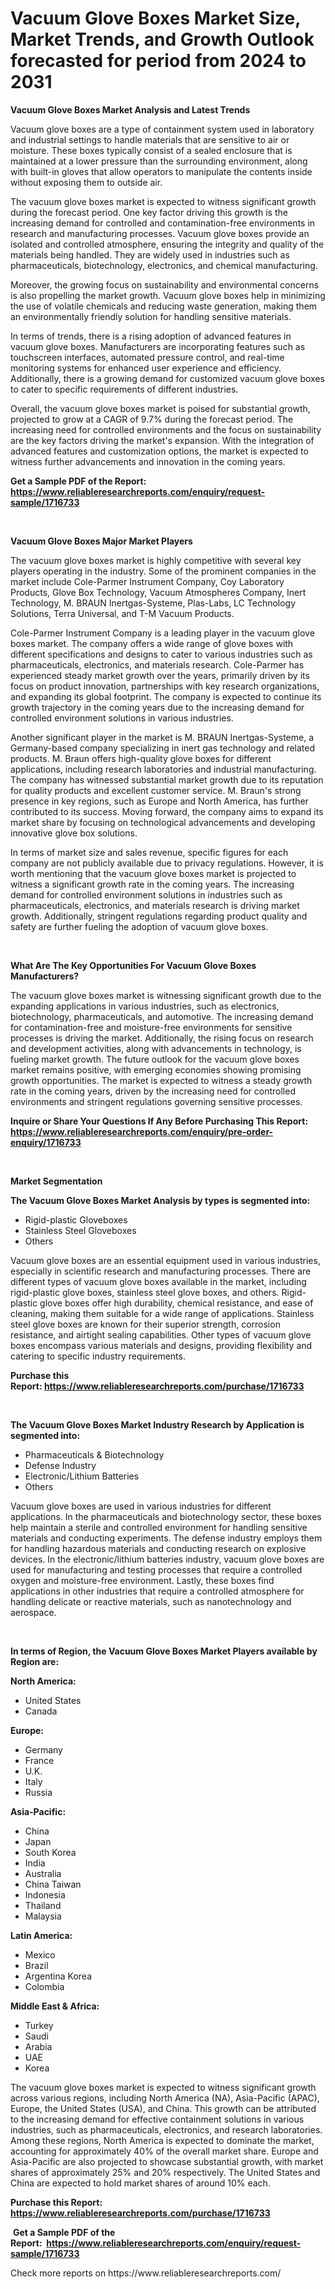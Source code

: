 <p><h1>Vacuum Glove Boxes Market Size, Market Trends, and Growth Outlook forecasted for period from 2024 to 2031</h1></p><p><strong>Vacuum Glove Boxes Market Analysis and Latest Trends</strong></p>
<p><p>Vacuum glove boxes are a type of containment system used in laboratory and industrial settings to handle materials that are sensitive to air or moisture. These boxes typically consist of a sealed enclosure that is maintained at a lower pressure than the surrounding environment, along with built-in gloves that allow operators to manipulate the contents inside without exposing them to outside air.</p><p>The vacuum glove boxes market is expected to witness significant growth during the forecast period. One key factor driving this growth is the increasing demand for controlled and contamination-free environments in research and manufacturing processes. Vacuum glove boxes provide an isolated and controlled atmosphere, ensuring the integrity and quality of the materials being handled. They are widely used in industries such as pharmaceuticals, biotechnology, electronics, and chemical manufacturing.</p><p>Moreover, the growing focus on sustainability and environmental concerns is also propelling the market growth. Vacuum glove boxes help in minimizing the use of volatile chemicals and reducing waste generation, making them an environmentally friendly solution for handling sensitive materials.</p><p>In terms of trends, there is a rising adoption of advanced features in vacuum glove boxes. Manufacturers are incorporating features such as touchscreen interfaces, automated pressure control, and real-time monitoring systems for enhanced user experience and efficiency. Additionally, there is a growing demand for customized vacuum glove boxes to cater to specific requirements of different industries.</p><p>Overall, the vacuum glove boxes market is poised for substantial growth, projected to grow at a CAGR of 9.7% during the forecast period. The increasing need for controlled environments and the focus on sustainability are the key factors driving the market's expansion. With the integration of advanced features and customization options, the market is expected to witness further advancements and innovation in the coming years.</p></p>
<p><strong>Get a Sample PDF of the Report:&nbsp; <a href="https://www.reliableresearchreports.com/enquiry/request-sample/1716733">https://www.reliableresearchreports.com/enquiry/request-sample/1716733</a></strong></p>
<p>&nbsp;</p>
<p><strong>Vacuum Glove Boxes Major Market Players</strong></p>
<p><p>The vacuum glove boxes market is highly competitive with several key players operating in the industry. Some of the prominent companies in the market include Cole-Parmer Instrument Company, Coy Laboratory Products, Glove Box Technology, Vacuum Atmospheres Company, Inert Technology, M. BRAUN Inertgas-Systeme, Plas-Labs, LC Technology Solutions, Terra Universal, and T-M Vacuum Products.</p><p>Cole-Parmer Instrument Company is a leading player in the vacuum glove boxes market. The company offers a wide range of glove boxes with different specifications and designs to cater to various industries such as pharmaceuticals, electronics, and materials research. Cole-Parmer has experienced steady market growth over the years, primarily driven by its focus on product innovation, partnerships with key research organizations, and expanding its global footprint. The company is expected to continue its growth trajectory in the coming years due to the increasing demand for controlled environment solutions in various industries.</p><p>Another significant player in the market is M. BRAUN Inertgas-Systeme, a Germany-based company specializing in inert gas technology and related products. M. Braun offers high-quality glove boxes for different applications, including research laboratories and industrial manufacturing. The company has witnessed substantial market growth due to its reputation for quality products and excellent customer service. M. Braun's strong presence in key regions, such as Europe and North America, has further contributed to its success. Moving forward, the company aims to expand its market share by focusing on technological advancements and developing innovative glove box solutions.</p><p>In terms of market size and sales revenue, specific figures for each company are not publicly available due to privacy regulations. However, it is worth mentioning that the vacuum glove boxes market is projected to witness a significant growth rate in the coming years. The increasing demand for controlled environment solutions in industries such as pharmaceuticals, electronics, and materials research is driving market growth. Additionally, stringent regulations regarding product quality and safety are further fueling the adoption of vacuum glove boxes.</p></p>
<p>&nbsp;</p>
<p><strong>What Are The Key Opportunities For Vacuum Glove Boxes Manufacturers?</strong></p>
<p><p>The vacuum glove boxes market is witnessing significant growth due to the expanding applications in various industries, such as electronics, biotechnology, pharmaceuticals, and automotive. The increasing demand for contamination-free and moisture-free environments for sensitive processes is driving the market. Additionally, the rising focus on research and development activities, along with advancements in technology, is fueling market growth. The future outlook for the vacuum glove boxes market remains positive, with emerging economies showing promising growth opportunities. The market is expected to witness a steady growth rate in the coming years, driven by the increasing need for controlled environments and stringent regulations governing sensitive processes.</p></p>
<p><strong>Inquire or Share Your Questions If Any Before Purchasing This Report: <a href="https://www.reliableresearchreports.com/enquiry/pre-order-enquiry/1716733">https://www.reliableresearchreports.com/enquiry/pre-order-enquiry/1716733</a></strong></p>
<p>&nbsp;</p>
<p><strong>Market Segmentation</strong></p>
<p><strong>The Vacuum Glove Boxes Market Analysis by types is segmented into:</strong></p>
<p><ul><li>Rigid-plastic Gloveboxes</li><li>Stainless Steel Gloveboxes</li><li>Others</li></ul></p>
<p><p>Vacuum glove boxes are an essential equipment used in various industries, especially in scientific research and manufacturing processes. There are different types of vacuum glove boxes available in the market, including rigid-plastic glove boxes, stainless steel glove boxes, and others. Rigid-plastic glove boxes offer high durability, chemical resistance, and ease of cleaning, making them suitable for a wide range of applications. Stainless steel glove boxes are known for their superior strength, corrosion resistance, and airtight sealing capabilities. Other types of vacuum glove boxes encompass various materials and designs, providing flexibility and catering to specific industry requirements.</p></p>
<p><strong>Purchase this Report:&nbsp;<a href="https://www.reliableresearchreports.com/purchase/1716733">https://www.reliableresearchreports.com/purchase/1716733</a></strong></p>
<p>&nbsp;</p>
<p><strong>The Vacuum Glove Boxes Market Industry Research by Application is segmented into:</strong></p>
<p><ul><li>Pharmaceuticals & Biotechnology</li><li>Defense Industry</li><li>Electronic/Lithium Batteries</li><li>Others</li></ul></p>
<p><p>Vacuum glove boxes are used in various industries for different applications. In the pharmaceuticals and biotechnology sector, these boxes help maintain a sterile and controlled environment for handling sensitive materials and conducting experiments. The defense industry employs them for handling hazardous materials and conducting research on explosive devices. In the electronic/lithium batteries industry, vacuum glove boxes are used for manufacturing and testing processes that require a controlled oxygen and moisture-free environment. Lastly, these boxes find applications in other industries that require a controlled atmosphere for handling delicate or reactive materials, such as nanotechnology and aerospace.</p></p>
<p>&nbsp;</p>
<p><strong>In terms of Region, the Vacuum Glove Boxes Market Players available by Region are:</strong></p>
<p>
    <p> <strong> North America: </strong>
        <ul>
            <li>United States</li>
            <li>Canada</li>
        </ul>
        </p> 
    <p> <strong> Europe: </strong>
        <ul>
            <li>Germany</li>
            <li>France</li>
            <li>U.K.</li>
            <li>Italy</li>
            <li>Russia</li>
        </ul>
        </p> 
    <p> <strong> Asia-Pacific: </strong>
        <ul>
            <li>China</li>
            <li>Japan</li>
            <li>South Korea</li>
            <li>India</li>
            <li>Australia</li>
            <li>China Taiwan</li>
            <li>Indonesia</li>
            <li>Thailand</li>
            <li>Malaysia</li>
        </ul>
        </p> 
    <p> <strong> Latin America: </strong>
        <ul>
            <li>Mexico</li>
            <li>Brazil</li>
            <li>Argentina Korea</li>
            <li>Colombia</li>
        </ul>
        </p> 
    <p> <strong> Middle East & Africa: </strong>
        <ul>
            <li>Turkey</li>
            <li>Saudi</li>
            <li>Arabia</li>
            <li>UAE</li>
            <li>Korea</li>
        </ul>
    </p>
    </p>
<p><p>The vacuum glove boxes market is expected to witness significant growth across various regions, including North America (NA), Asia-Pacific (APAC), Europe, the United States (USA), and China. This growth can be attributed to the increasing demand for effective containment solutions in various industries, such as pharmaceuticals, electronics, and research laboratories. Among these regions, North America is expected to dominate the market, accounting for approximately 40% of the overall market share. Europe and Asia-Pacific are also projected to showcase substantial growth, with market shares of approximately 25% and 20% respectively. The United States and China are expected to hold market shares of around 10% each.</p></p>
<p><strong>Purchase this Report: <a href="https://www.reliableresearchreports.com/purchase/1716733">https://www.reliableresearchreports.com/purchase/1716733</a></strong></p>
<p>&nbsp;<strong>Get a Sample PDF of the Report:&nbsp;&nbsp;<a href="https://www.reliableresearchreports.com/enquiry/request-sample/1716733">https://www.reliableresearchreports.com/enquiry/request-sample/1716733</a></strong></p>
<p><strong></strong></p>
<p>Check more reports on https://www.reliableresearchreports.com/</p>